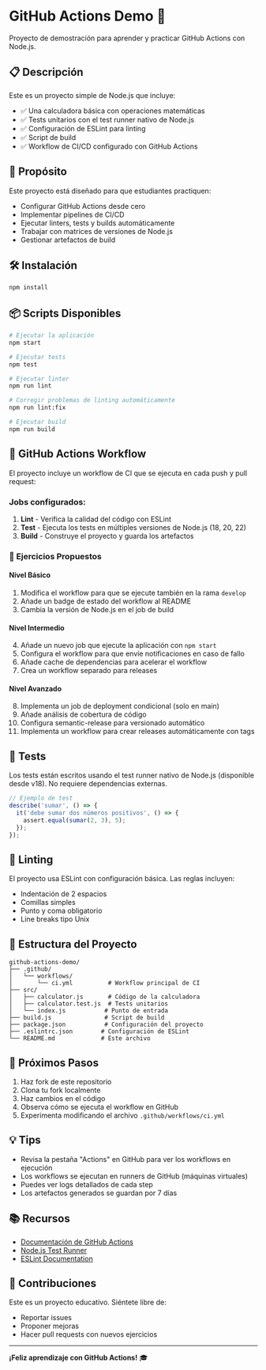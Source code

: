 # GitHub Actions Demo 🚀

Proyecto de demostración para aprender y practicar GitHub Actions con Node.js.

## 📋 Descripción

Este es un proyecto simple de Node.js que incluye:
- ✅ Una calculadora básica con operaciones matemáticas
- ✅ Tests unitarios con el test runner nativo de Node.js
- ✅ Configuración de ESLint para linting
- ✅ Script de build
- ✅ Workflow de CI/CD configurado con GitHub Actions

## 🎯 Propósito

Este proyecto está diseñado para que estudiantes practiquen:
- Configurar GitHub Actions desde cero
- Implementar pipelines de CI/CD
- Ejecutar linters, tests y builds automáticamente
- Trabajar con matrices de versiones de Node.js
- Gestionar artefactos de build

## 🛠️ Instalación

```bash
npm install
```

## 📦 Scripts Disponibles

```bash
# Ejecutar la aplicación
npm start

# Ejecutar tests
npm test

# Ejecutar linter
npm run lint

# Corregir problemas de linting automáticamente
npm run lint:fix

# Ejecutar build
npm run build
```

## 🔄 GitHub Actions Workflow

El proyecto incluye un workflow de CI que se ejecuta en cada push y pull request:

### Jobs configurados:

1. **Lint** - Verifica la calidad del código con ESLint
2. **Test** - Ejecuta los tests en múltiples versiones de Node.js (18, 20, 22)
3. **Build** - Construye el proyecto y guarda los artefactos

### 📝 Ejercicios Propuestos

#### Nivel Básico
1. Modifica el workflow para que se ejecute también en la rama `develop`
2. Añade un badge de estado del workflow al README
3. Cambia la versión de Node.js en el job de build

#### Nivel Intermedio
4. Añade un nuevo job que ejecute la aplicación con `npm start`
5. Configura el workflow para que envíe notificaciones en caso de fallo
6. Añade cache de dependencias para acelerar el workflow
7. Crea un workflow separado para releases

#### Nivel Avanzado
8. Implementa un job de deployment condicional (solo en main)
9. Añade análisis de cobertura de código
10. Configura semantic-release para versionado automático
11. Implementa un workflow para crear releases automáticamente con tags

## 🧪 Tests

Los tests están escritos usando el test runner nativo de Node.js (disponible desde v18). No requiere dependencias externas.

```javascript
// Ejemplo de test
describe('sumar', () => {
  it('debe sumar dos números positivos', () => {
    assert.equal(sumar(2, 3), 5);
  });
});
```

## 🎨 Linting

El proyecto usa ESLint con configuración básica. Las reglas incluyen:
- Indentación de 2 espacios
- Comillas simples
- Punto y coma obligatorio
- Line breaks tipo Unix

## 📁 Estructura del Proyecto

```
github-actions-demo/
├── .github/
│   └── workflows/
│       └── ci.yml          # Workflow principal de CI
├── src/
│   ├── calculator.js       # Código de la calculadora
│   ├── calculator.test.js  # Tests unitarios
│   └── index.js           # Punto de entrada
├── build.js               # Script de build
├── package.json           # Configuración del proyecto
├── .eslintrc.json        # Configuración de ESLint
└── README.md             # Este archivo
```

## 🚀 Próximos Pasos

1. Haz fork de este repositorio
2. Clona tu fork localmente
3. Haz cambios en el código
4. Observa cómo se ejecuta el workflow en GitHub
5. Experimenta modificando el archivo `.github/workflows/ci.yml`

## 💡 Tips

- Revisa la pestaña "Actions" en GitHub para ver los workflows en ejecución
- Los workflows se ejecutan en runners de GitHub (máquinas virtuales)
- Puedes ver logs detallados de cada step
- Los artefactos generados se guardan por 7 días

## 📚 Recursos

- [Documentación de GitHub Actions](https://docs.github.com/es/actions)
- [Node.js Test Runner](https://nodejs.org/api/test.html)
- [ESLint Documentation](https://eslint.org/docs/latest/)

## 🤝 Contribuciones

Este es un proyecto educativo. Siéntete libre de:
- Reportar issues
- Proponer mejoras
- Hacer pull requests con nuevos ejercicios

---

**¡Feliz aprendizaje con GitHub Actions!** 🎓
